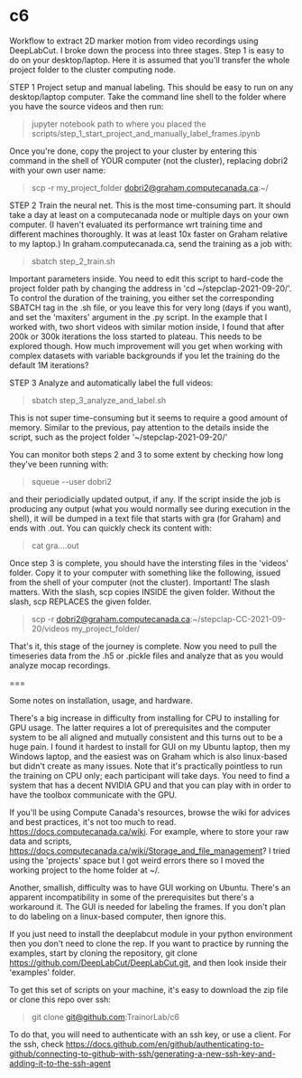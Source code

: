 # c6

Workflow to extract 2D marker motion from video recordings using DeepLabCut. I broke down the process into three stages. Step 1 is easy to do on your desktop/laptop. Here it is assumed that you'll transfer the whole project folder to the cluster computing node.

STEP 1
Project setup and manual labeling. This should be easy to run on any desktop/laptop computer. Take the command line shell to the folder where you have the source videos and then run: 
>jupyter notebook path to where you placed the scripts/step_1_start_project_and_manually_label_frames.ipynb

Once you're done, copy the project to your cluster by entering this command in the shell of YOUR computer (not the cluster), replacing dobri2 with your own user name:
>scp -r my_project_folder dobri2@graham.computecanada.ca:~/

STEP 2
Train the neural net. This is the most time-consuming part. It should take a day at least on a computecanada node or multiple days on your own computer. (I haven't evaluated its performance wrt training time and different machines thoroughly. It was at least 10x faster on Graham relative to my laptop.) In graham.computecanada.ca, send the training as a job with:
>sbatch step_2_train.sh

Important parameters inside. You need to edit this script to hard-code the project folder path by changing the address in 'cd ~/stepclap-2021-09-20/'. To control the duration of the training, you either set the corresponding SBATCH tag in the .sh file, or you leave this for very long (days if you want), and set the 'maxiters' argument in the .py script. In the example that I worked with, two short videos with similar motion inside, I found that after 200k or 300k iterations the loss started to plateau. This needs to be explored though. How much improvement will you get when working with complex datasets with variable backgrounds if you let the training do the default 1M iterations?

STEP 3
Analyze and automatically label the full videos:
>sbatch step_3_analyze_and_label.sh

This is not super time-consuming but it seems to require a good amount of memory. Similar to the previous, pay attention to the details inside the script, such as the project folder '~/stepclap-2021-09-20/'

You can monitor both steps 2 and 3 to some extent by checking how long they've been running with:
>squeue --user dobri2

and their periodicially updated output, if any. If the script inside the job is producing any output (what you would normally see during execution in the shell), it will be dumped in a text file that starts with gra (for Graham) and ends with .out. You can quickly check its content with:
>cat gra....out

Once step 3 is complete, you should have the intersting files in the 'videos' folder. Copy it to your computer with something like the following, issued from the shell of your computer (not the cluster). Important! The slash matters. With the slash, scp copies INSIDE the given folder. Without the slash, scp REPLACES the given folder.
>scp -r dobri2@graham.computecanada.ca:~/stepclap-CC-2021-09-20/videos my_project_folder/

That's it, this stage of the journey is complete. Now you need to pull the timeseries data from the .h5 or .pickle files and analyze that as you would analyze mocap recordings.

===

Some notes on installation, usage, and hardware.

There's a big increase in difficulty from installing for CPU to installing for GPU usage. The latter requires a lot of prerequisites and the computer system to be all aligned and mutually consistent and this turns out to be a huge pain. I found it hardest to install for GUI on my Ubuntu laptop, then my Windows laptop, and the easiest was on Graham which is also linux-based but didn't create as many issues. Note that it's practically pointless to run the training on CPU only; each participant will take days. You need to find a system that has a decent NVIDIA GPU and that you can play with in order to have the toolbox communicate with the GPU. 

If you'll be using Compute Canada's resources, browse the wiki for advices and best practices, it's not too much to read. https://docs.computecanada.ca/wiki. For example, where to store your raw data and scripts, https://docs.computecanada.ca/wiki/Storage_and_file_management? I tried using the 'projects' space but I got weird errors there so I moved the working project to the home folder at ~/.

Another, smallish, difficulty was to have GUI working on Ubuntu. There's an apparent incompatibility in some of the prerequisites but there's a workaround it. The GUI is needed for labeling the frames. If you don't plan to do labeling on a linux-based computer, then ignore this.

If you just need to install the deeplabcut module in your python environment then you don't need to clone the rep. If you want to practice by running the examples, start by cloning the repository, git clone https://github.com/DeepLabCut/DeepLabCut.git, and then look inside their 'examples' folder.

To get this set of scripts on your machine, it's easy to download the zip file or clone this repo over ssh:
>git clone git@github.com:TrainorLab/c6

To do that, you will need to authenticate with an ssh key, or use a client. For the ssh, check https://docs.github.com/en/github/authenticating-to-github/connecting-to-github-with-ssh/generating-a-new-ssh-key-and-adding-it-to-the-ssh-agent

